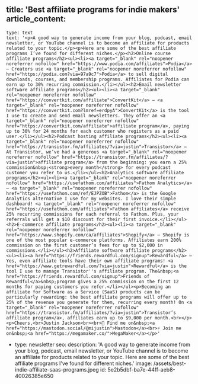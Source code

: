 title: 'Best affiliate programs for indie makers'
article_content:
  -
    type: text
    text: '<p>A good way to generate income from your blog, podcast, email newsletter, or YouTube channel is to become an affiliate for products related to your topic.</p><p>Here are some of the best affiliate programs I’ve found for different niches.</p><h2>Online course affiliate programs</h2><ul><li><a target="_blank" rel="noopener noreferrer nofollow" href="https://www.podia.com/affiliates">Podia</a> – Creators use <a target="_blank" rel="noopener noreferrer nofollow" href="https://podia.com?via=97a9c7">Podia</a> to sell digital downloads, courses, and membership programs. Affiliates for Podia can earn up to 30% recurring commission.</li></ul><h2>Email newsletter software affiliate programs</h2><ul><li><a target="_blank" rel="noopener noreferrer nofollow" href="https://convertkit.com/affiliate">ConvertKit</a> – <a target="_blank" rel="noopener noreferrer nofollow" href="https://convertkit.com?lmref=erdpyA">ConvertKit</a> is the tool I use to create and send email newsletters. They offer an <a target="_blank" rel="noopener noreferrer nofollow" href="https://convertkit.com/affiliate">affiliate program</a>, paying up to 30% for 24 months for each customer who registers as a paid user.</li></ul><h2>Podcast hosting affiliate programs</h2><ul><li><a target="_blank" rel="noopener noreferrer nofollow" href="https://transistor.fm/affiliates/?via=justin">Transistor</a> – At Transistor, we’ve had a generous <a target="_blank" rel="noopener noreferrer nofollow" href="https://transistor.fm/affiliates/?via=justin">affiliate program</a> from the beginning: you earn a 25% commission&nbsp;<strong>every month</strong> for every podcast customer you refer to us.</li></ul><h2>Analytics software affiliate programs</h2><ul><li><a target="_blank" rel="noopener noreferrer nofollow" href="https://usefathom.com/affiliates">Fathom Analytics</a> – <a target="_blank" rel="noopener noreferrer nofollow" href="https://usefathom.com/ref/EJPZOB">Fathom</a> is the Google Analytics alternative I use for my websites. I love their simple dashboard! <a target="_blank" rel="noopener noreferrer nofollow" href="https://usefathom.com/affiliates">Fathom affiliates</a> receive 25% recurring commissions for each referral to Fathom. Plus, your referrals will get a $10 discount for their first invoice.</li></ul><h2>E-commerce affiliate programs</h2><ul><li><a target="_blank" rel="noopener noreferrer nofollow" href="https://www.shopify.com/ca/affiliates">Shopify</a> – Shopify is one of the most popular e-commerce platforms. Affiliates earn 200% commission on the first customer’s fees for up to $2,000 in commissions.</li></ul><h2>Affiliate software affiliate programs</h2><ul><li><a href="https://friends.rewardful.com/signup">Rewardful</a> – Yes, even affiliate tools have their own affiliate programs! <a href="https://www.getrewardful.com/?via=justin">Rewardful</a> is the tool I use to manage Transistor''s affiliate program. The&nbsp;<a href="https://friends.rewardful.com/signup">Friends of Rewardful</a>&nbsp;program gives a 25% commission on the first 12 months for paying customers you refer.</li></ul><p>Becoming an affiliate for Software as a Service (SaaS) products can be particularly rewarding: the best affiliate programs will offer up to 25% of the revenue you generate for them, recurring every month! On <a target="_blank" rel="noopener noreferrer nofollow" href="https://transistor.fm/affiliates/?via=justin">Transistor’s affiliate program</a>, affiliates earn up to $9,000 per month.<br></p><p>Cheers,<br>Justin Jackson<br><br>🐘 Find me on&nbsp;<a href="https://mastodon.social/@mijustin">Mastodon</a><br>⚡ Join me on&nbsp;<a href="https://megamaker.co/">MegaMaker</a></p>'
  -
    type: newsletter
seo:
  description: 'A good way to generate income from your blog, podcast, email newsletter, or YouTube channel is to become an affiliate for products related to your topic.  Here are some of the best affiliate programs I’ve found for different niches.'
  image: /assets/best-indie-affiliate-saas-programs.jpeg
id: 5e2b5dbf-ba7e-44ff-aeb8-40026385e650
